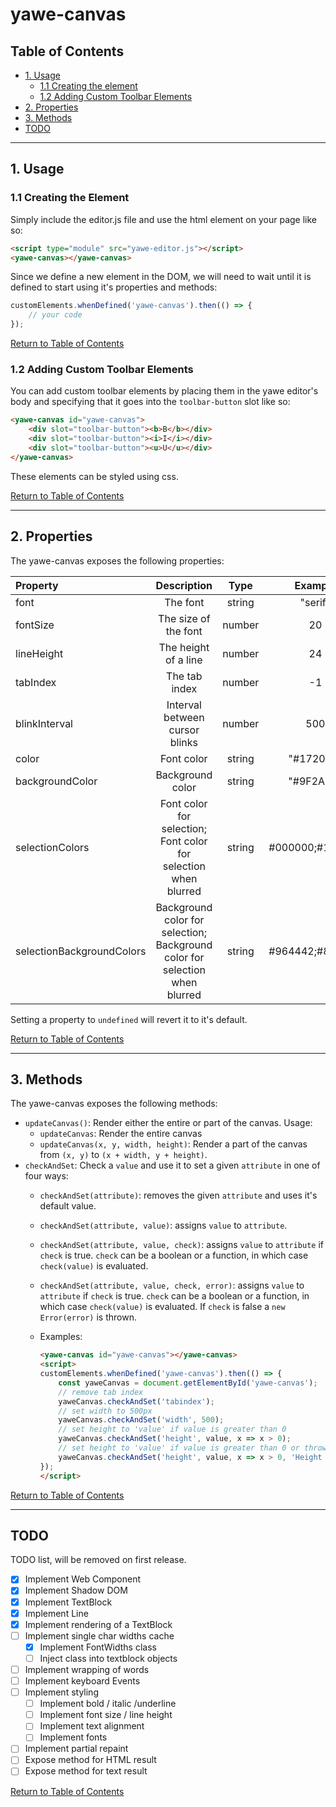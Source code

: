 # yawe-canvas

## Table of Contents

- [1. Usage](#1-usage)
    - [1.1 Creating the element](#11-creating-the-element)
    - [1.2 Adding Custom Toolbar Elements](#12-adding-custom-toolbar-elements)
- [2. Properties](#2-properties)
- [3. Methods](#3-methods)
- [TODO](#TODO)

---

## 1. Usage 

### 1.1 Creating the Element

Simply include the editor.js file and use the html element on your page like so:
```HTML
<script type="module" src="yawe-editor.js"></script>
<yawe-canvas></yawe-canvas>
```
Since we define a new element in the DOM, we will need to wait until it is defined to start using it's properties and methods:
```javascript
customElements.whenDefined('yawe-canvas').then(() => {
    // your code
});
```

[Return to Table of Contents](#table-of-contents)

### 1.2 Adding Custom Toolbar Elements

You can add custom toolbar elements by placing them in the yawe editor's body and specifying that it goes into the `toolbar-button` slot like so:
```HTML
<yawe-canvas id="yawe-canvas">
    <div slot="toolbar-button"><b>B</b></div>
    <div slot="toolbar-button"><i>I</i></div>
    <div slot="toolbar-button"><u>U</u></div>
</yawe-canvas>
```
These elements can be styled using css.

[Return to Table of Contents](#table-of-contents)

---

## 2. Properties

The yawe-canvas exposes the following properties:

| Property | Description | Type | Example | Default |
|:---------|:-----------:|:----:|:-------:|--------:|
| font | The font | string | "serif" | "serif" |
| fontSize | The size of the font | number | 20 | 20 |
| lineHeight | The height of a line | number | 24 |  1.2 * fontSize |
| tabIndex | The tab index | number | -1 | 0 |
| blinkInterval | Interval between cursor blinks | number | 500 | 500 |
| color | Font color | string | "#17200A" | "#000000" |
| backgroundColor | Background color | string | "#9F2A8B" | "#FFFFFF" |
| selectionColors | Font color for selection;<br> Font color for selection when blurred | string | #000000;#121212 | #FFFFFF;#FFFFFF |
| selectionBackgroundColors | Background color for selection;<br>Background color for selection when blurred | string | #964442;#885567 | #2156DE;#2156DE |

Setting a property to `undefined` will revert it to it's default.


[Return to Table of Contents](#table-of-contents)

---

## 3. Methods

The yawe-canvas exposes the following methods:

- `updateCanvas()`: Render either the entire or part of the canvas. Usage:
    - `updateCanvas`: Render the entire canvas
    - `updateCanvas(x, y, width, height)`: Render a part of the canvas from `(x, y)` to `(x + width, y + height)`.
- `checkAndSet`: Check a `value` and use it to set a given `attribute` in one of four ways:
    - `checkAndSet(attribute)`: removes the given `attribute` and uses it's default value.
    - `checkAndSet(attribute, value)`: assigns `value` to `attribute`.
    - `checkAndSet(attribute, value, check)`: assigns `value` to `attribute` if `check` is true. `check` can be a boolean or a function, in which case `check(value)` is evaluated.
    - `checkAndSet(attribute, value, check, error)`: assigns `value` to `attribute` if `check` is true. `check` can be a boolean or a function, in which case `check(value)` is evaluated. If `check` is false a `new Error(error)` is thrown.
    - Examples: 
    
        ```HTML
        <yawe-canvas id="yawe-canvas"></yawe-canvas>
        <script>
        customElements.whenDefined('yawe-canvas').then(() => {
            const yaweCanvas = document.getElementById('yawe-canvas');
            // remove tab index
            yaweCanvas.checkAndSet('tabindex');
            // set width to 500px
            yaweCanvas.checkAndSet('width', 500);
            // set height to 'value' if value is greater than 0
            yaweCanvas.checkAndSet('height', value, x => x > 0);
            // set height to 'value' if value is greater than 0 or throw an error
            yaweCanvas.checkAndSet('height', value, x => x > 0, 'Height must be greater than 0');
        });
        </script>
        ```

[Return to Table of Contents](#table-of-contents)

---

## TODO

TODO list, will be removed on first release.

- [X] Implement Web Component
- [X] Implement Shadow DOM
- [X] Implement TextBlock
- [X] Implement Line
- [X] Implement rendering of a TextBlock
- [ ] Implement single char widths cache
    - [X] Implement FontWidths class
    - [ ] Inject class into textblock objects
- [ ] Implement wrapping of words
- [ ] Implement keyboard Events
- [ ] Implement styling 
    - [ ] Implement bold / italic /underline
    - [ ] Implement font size / line height
    - [ ] Implement text alignment
    - [ ] Implement fonts    
- [ ] Implement partial repaint
- [ ] Expose method for HTML result
- [ ] Expose method for text result

[Return to Table of Contents](#table-of-contents)

